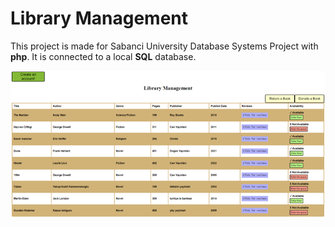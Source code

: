 # Library Management
 
This project is made for Sabanci University Database Systems Project with **php**. It is connected to a local **SQL** database.

![Screenshot](main.png)
